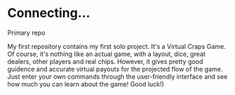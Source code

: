 # Connecting...
Primary repo

My first repository contains my first solo project. 
It's a Virtual Craps Game. 
Of course, it's nothing like an actual game, with a layout, dice, great dealers, other players and real chips.
However, it gives pretty good guidence and accurate virtual payouts for the projected flow of the game.
Just enter your own commands through the user-friendly interface and see how much you can learn about the game!
Good luck!)
